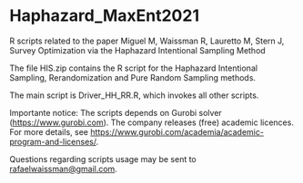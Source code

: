 # Haphazard_MaxEnt2021
R scripts related to the paper Miguel M, Waissman R, Lauretto M, Stern J, Survey Optimization via the Haphazard Intentional Sampling Method

The file HIS.zip contains the R script for the Haphazard Intentional Sampling, Rerandomization and Pure Random Sampling methods. 

The main script is Driver_HH_RR.R, which invokes all other scripts. 

Importante notice: The scripts depends on Gurobi solver (https://www.gurobi.com). 
The company releases (free) academic licences. For more details, see https://www.gurobi.com/academia/academic-program-and-licenses/.

Questions regarding scripts usage may be sent to rafaelwaissman@gmail.com.
